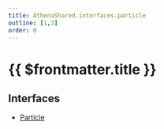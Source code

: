 ```yaml
---
title: AthenaShared.interfaces.particle
outline: [1,3]
order: 0
---
```


# {{ $frontmatter.title }}


## Interfaces

- [Particle](../interfaces/shared_interfaces_particle_Particle.md)
